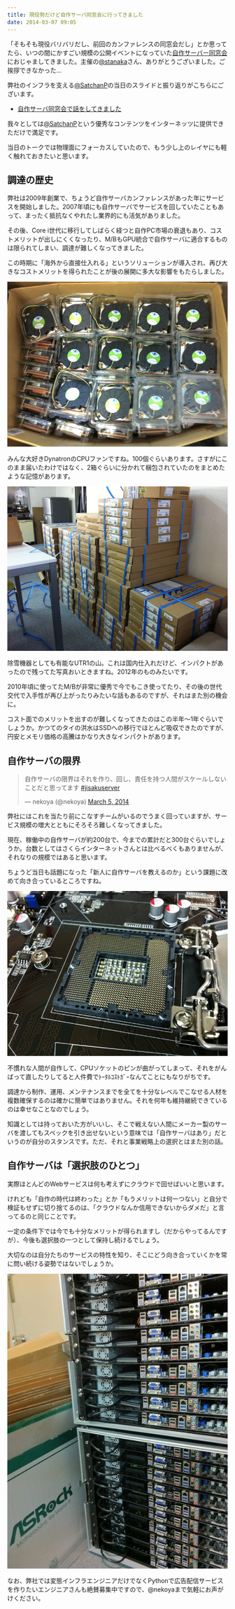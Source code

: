 ```yaml
---
title: 現役勢だけど自作サーバ同窓会に行ってきました
date: 2014-03-07 09:05
---
```


「そもそも現役バリバリだし、前回のカンファレンスの同窓会だし」とか思ってたら、いつの間にかすごい規模の公開イベントになっていた[自作サーバー同窓会](http://atnd.org/events/47968)におじゃましてきました。主催の[@stanaka](https://twitter.com/stanaka)さん、ありがとうございました。ご挨拶できなかった…

弊社のインフラを支える[@SatchanP](https://twitter.com/SatchanP)の当日のスライドと振り返りがこちらにございます。

- [自作サーバ同窓会で話をしてきました](http://takyaku.com/?p=402)

我々としては[@SatchanP](https://twitter.com/SatchanP)という優秀なコンテンツをインターネッツに提供できただけで満足です。

当日のトークでは物理面にフォーカスしていたので、もう少し上のレイヤにも軽く触れておきたいと思います。


## 調達の歴史

弊社は2009年創業で、ちょうど自作サーバカンファレンスがあった年にサービスを開始しました。2007年頃にも自作サーバでサービスを回していたこともあって、まったく抵抗なくやれたし業界的にも活気がありました。

その後、Core i世代に移行してしばらく経つと自作PC市場の衰退もあり、コストメリットが出しにくくなったり、M/BもGPU統合で自作サーバに適合するものは限られてしまい、調達が難しくなってきました。

この時期に「海外から直接仕入れる」というソリューションが導入され、再び大きなコストメリットを得られたことが後の展開に多大な影響をもたらしました。

<img src="/images/2014-03-07-jisakuserver/dynatron_fans.jpg" alt="CPUファン100個ほど" style="max-width:100%">

みんな大好きDynatronのCPUファンですね。100個ぐらいあります。さすがにこのまま届いたわけではなく、2箱ぐらいに分かれて梱包されていたのをまとめたような記憶があります。

<img src="/images/2014-03-07-jisakuserver/utr1.jpg" alt="UTR1" style="max-width:100%">

除雪機器としても有能なUTR1の山。これは国内仕入れだけど、インパクトがあったので残ってた写真おいときますね。2012年のものみたいです。

2010年頃に使ってたM/Bが非常に優秀で今でもこき使ってたり、その後の世代交代で入手性が再び上がったりみたいな話もあるのですが、それはまた別の機会に。

コスト面でのメリットを出すのが難しくなってきたのはこの半年〜1年ぐらいでしょうか。かつてのタイの洪水はSSDへの移行でほとんど吸収できたのですが、円安とメモリ価格の高騰はかなり大きなインパクトがあります。

## 自作サーバの限界

<blockquote class="twitter-tweet" lang="en"><p>自作サーバの限界はそれを作り、回し、責任を持つ人間がスケールしないことだと思ってます <a href="https://twitter.com/search?q=%23jisakuserver&amp;src=hash">#jisakuserver</a></p>&mdash; nekoya (@nekoya) <a href="https://twitter.com/nekoya/statuses/441186527637278721">March 5, 2014</a></blockquote>
<script async src="//platform.twitter.com/widgets.js" charset="utf-8"></script>

弊社にはこれを当たり前にこなすチームがいるのでうまく回っていますが、サービス規模の増大とともにそろそろ難しくなってきました。

現在、稼働中の自作サーバが約200台で、今までの累計だと300台ぐらいでしょうか。台数としてはさくらインターネットさんとは比べるべくもありませんが、それなりの規模ではあると思います。

ちょうど当日も話題になった「新人に自作サーバを教えるのか」という課題に改めて向き合っているところですね。

<img src="/images/2014-03-07-jisakuserver/cpu_socket.jpg" alt="ピン曲がってる…" style="max-width:100%">

不慣れな人間が自作して、CPUソケットのピンが曲がってしまって、それをがんばって直したりしてると人件費でﾄｰﾀﾙｺｽﾄｶﾞｰなんてことにもなりがちです。

調達から制作、運用、メンテナンスまでを全てを十分なレベルでこなせる人材を複数確保するのは確かに簡単ではありません。それを何年も維持継続できているのは幸せなことなのでしょう。

知識としては持っておいた方がいいし、そこで戦えない人間にメーカー製のサーバを渡してもスペックを引き出せないという意味では「自作サーバはあり」だというのが自分のスタンスです。ただ、それと事業戦略上の選択とはまた別の話。



## 自作サーバは「選択肢のひとつ」

実際ほとんどのWebサービスは何も考えずにクラウドで回せばいいと思います。

けれども「自作の時代は終わった」とか「もうメリットは何一つない」と自分で検証もせずに切り捨てるのは、「クラウドなんか信用できないからダメだ」と言ってるのと同じことです。

一定の条件下では今でも十分なメリットが得られますし（だからやってるんですが）、今後も選択肢の一つとして保持し続けるでしょう。

大切なのは自分たちのサービスの特性を知り、そこにどう向き合っていくかを常に問い続ける姿勢ではないでしょうか。

<img src="/images/2014-03-07-jisakuserver/servers.jpg" alt="搬出を待つ第一世代のサーバたち" style="max-width:100%">

なお、弊社では変態インフラエンジニアだけでなくPythonで広告配信サービスを作りたいエンジニアさんも絶賛募集中ですので、@nekoyaまで気軽にお声がけください。
